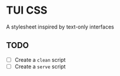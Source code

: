 # TUI CSS
A stylesheet inspired by text-only interfaces

## TODO

* [ ] Create a `clean` script
* [ ] Create a `serve` script

